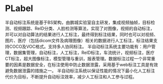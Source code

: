 # PLabel
半自动标注系统是基于BS架构，由鹏城实验室自主研发，集成视频抽帧，目标检测、视频跟踪、ReID分类、人脸检测等算法，实现了对图像，视频的自动标注，并可以对自动算法的结果进行人工标注，最终得到标注结果，同时也可以对视频、图片、医疗（包括dicom文件及病理图像）相关的数据进行人工标注，标注结果支持COCO及VOC格式。支持多人协同标注。 半自动标注系统主要功能有：用户管理，数据集管理，自动标注，人工标注，ReID标注，车流统计，视频标注，医疗CT标注，超大图像标注，模型管理与重训，报表管理。数据标注过程一个非常重要的因素是数据安全，在标注使用中防止数据泄露，采用基于web标注工具是有效避免数据泄露的措施之一。 半自动标注系统以保证性能的情况下最小化人工标注代价为目标，不断提升自动标注效率，减少人工标注和人工参与过程。
